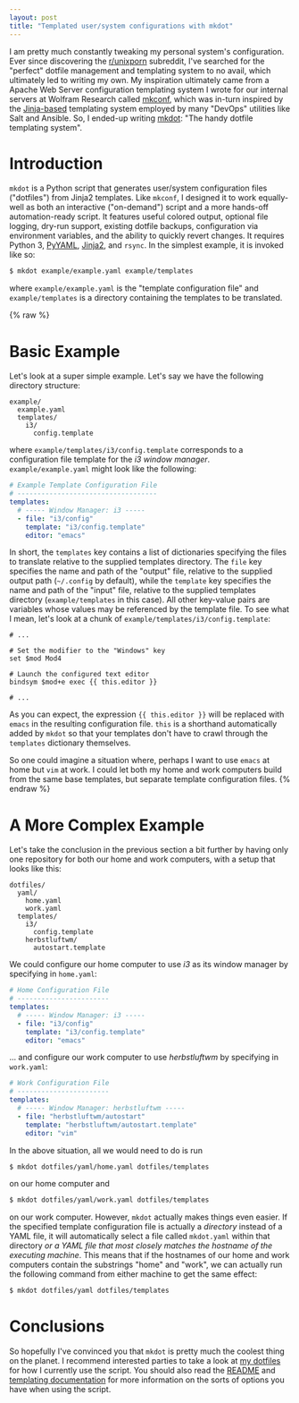 ```yaml
---
layout: post
title: "Templated user/system configurations with mkdot"
---
```


I am pretty much constantly tweaking my personal system's configuration. Ever since discovering the [r/unixporn](https://www.reddit.com/r/unixporn/) subreddit, I've searched for the "perfect" dotfile management and templating system to no avail, which ultimately led to writing my own. My inspiration ultimately came from a Apache Web Server configuration templating system I wrote for our internal servers at Wolfram Research called [mkconf](https://github.com/HarrisonTotty/mkconf), which was in-turn inspired by the [Jinja-based](http://jinja.pocoo.org/docs/2.10/) templating system employed by many "DevOps" utilities like Salt and Ansible. So, I ended-up writing [mkdot](https://github.com/HarrisonTotty/mkdot): "The handy dotfile templating system".


# Introduction

`mkdot` is a Python script that generates user/system configuration files ("dotfiles") from Jinja2 templates. Like `mkconf`, I designed it to work equally-well as both an interactive ("on-demand") script and a more hands-off automation-ready script. It features useful colored output, optional file logging, dry-run support, existing dotfile backups, configuration via environment variables, and the ability to quickly revert changes. It requires Python 3, [PyYAML](https://pyyaml.org/), [Jinja2](http://jinja.pocoo.org/docs/2.10/), and `rsync`. In the simplest example, it is invoked like so:

```bash
$ mkdot example/example.yaml example/templates
```

where `example/example.yaml` is the "template configuration file" and `example/templates` is a directory containing the templates to be translated.

{% raw %}
# Basic Example

Let's look at a super simple example. Let's say we have the following directory structure:

```
example/
  example.yaml
  templates/
    i3/
      config.template
```

where `example/templates/i3/config.template` corresponds to a configuration file template for the _i3 window manager_. `example/example.yaml` might look like the following:

```yaml
# Example Template Configuration File
# -----------------------------------
templates:
  # ----- Window Manager: i3 -----
  - file: "i3/config"
    template: "i3/config.template"
    editor: "emacs"
```

In short, the `templates` key contains a list of dictionaries specifying the files to translate relative to the supplied templates directory. The `file` key specifies the name and path of the "output" file, relative to the supplied output path (`~/.config` by default), while the `template` key specifies the name and path of the "input" file, relative to the supplied templates directory (`example/templates` in this case). All other key-value pairs are variables whose values may be referenced by the template file. To see what I mean, let's look at a chunk of `example/templates/i3/config.template`:

```
# ...

# Set the modifier to the "Windows" key
set $mod Mod4

# Launch the configured text editor
bindsym $mod+e exec {{ this.editor }}

# ...
```

As you can expect, the expression `{{ this.editor }}` will be replaced with `emacs` in the resulting configuration file. `this` is a shorthand automatically added by `mkdot` so that your templates don't have to crawl through the `templates` dictionary themselves.

So one could imagine a situation where, perhaps I want to use `emacs` at home but `vim` at work. I could let both my home and work computers build from the same base templates, but separate template configuration files.
{% endraw %}


# A More Complex Example

Let's take the conclusion in the previous section a bit further by having only one repository for both our home and work computers, with a setup that looks like this:

```
dotfiles/
  yaml/
    home.yaml
    work.yaml
  templates/
    i3/
      config.template
    herbstluftwm/
      autostart.template
```

We could configure our home computer to use _i3_ as its window manager by specifying in `home.yaml`:

```yaml
# Home Configuration File
# -----------------------
templates:
  # ----- Window Manager: i3 -----
  - file: "i3/config"
    template: "i3/config.template"
    editor: "emacs"
```

... and configure our work computer to use _herbstluftwm_ by specifying in `work.yaml`:

```yaml
# Work Configuration File
# -----------------------
templates:
  # ----- Window Manager: herbstluftwm -----
  - file: "herbstluftwm/autostart"
    template: "herbstluftwm/autostart.template"
    editor: "vim"
```

In the above situation, all we would need to do is run

```bash
$ mkdot dotfiles/yaml/home.yaml dotfiles/templates
```

on our home computer and

```bash
$ mkdot dotfiles/yaml/work.yaml dotfiles/templates
```

on our work computer. However, `mkdot` actually makes things even easier. If the specified template configuration file is actually a _directory_ instead of a YAML file, it will automatically select a file called `mkdot.yaml` within that directory _or a YAML file that most closely matches the hostname of the executing machine_. This means that if the hostnames of our home and work computers contain the substrings "home" and "work", we can actually run the following command from either machine to get the same effect:

```bash
$ mkdot dotfiles/yaml dotfiles/templates
```


# Conclusions

So hopefully I've convinced you that `mkdot` is pretty much the coolest thing on the planet. I recommend interested parties to take a look at [my dotfiles](https://github.com/HarrisonTotty/dotfiles) for how I currently use the script. You should also read the [README](https://github.com/HarrisonTotty/mkdot/blob/master/README.md) and [templating documentation](https://github.com/HarrisonTotty/mkdot/blob/master/TEMPLATING.md) for more information on the sorts of options you have when using the script.
